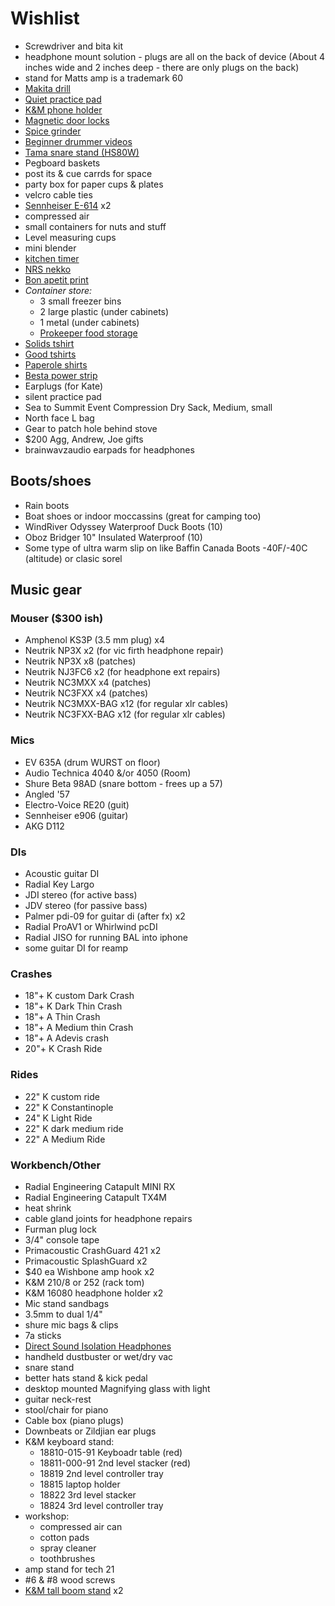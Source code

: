 # Wishlist

- Screwdriver and bita kit
- headphone mount solution - plugs are all on the back of device (About 4 inches wide and 2 inches deep - there are only plugs on the back)
- stand for Matts amp is a trademark 60
- [Makita drill](https://www.edfast-online.com/makita-pr1-1-2in-cordless-hammer-drill-driver-p/)
- [Quiet practice pad](https://www.timpano-percussion.com/us/prologix-pad-de-pratique-prologix-marksman-dual-12.html)
- [K&M phone holder](https://www.amazon.ca/dp/B00AF65OBE?tag=marcpric08-21)
- [Magnetic door locks](https://www.amazon.ca/Safety-1st-Magnetic-Cabinet-Locks/dp/B004GCJMLG)
- [Spice grinder](https://www.amazon.com/KRUPS-Electric-Coffee-Grinder-Stainless/dp/B00004SPEU)
- [Beginner drummer videos](https://www.drumstheword.com/product/beginner-video-drum-lessons-starter-new-learn-how-play-drums-easy-download-drum-pack/)
- [Tama snare stand (HS80W)](https://www.timpano-percussion.com/us/pied-de-caisse-claire-tama-roadpro-hs80w.html?id=43102689)
- Pegboard baskets
- post its & cue carrds for space
- party box for paper cups & plates
- velcro cable ties
- [Sennheiser E-614](http://www.economik.com/sennheiser/e-614/) x2
- compressed air
- small containers for nuts and stuff
- Level measuring cups
- mini blender
- [kitchen timer](https://www.amazon.ca/dp/B000095RCF?ots=1&linkCode=gs2&tag=figcanada-20)
- [NRS nekko](https://www.nrs.com/product/47310.01/nrs-neko-blunt-knife)
- [Bon apetit print](https://pichipichipress.ecwid.com/PREORDER-Bon-App%C3%A9tit-11x17-Print-p170841420)
- *Container store:*
  - 3 small freezer bins
  - 2 large plastic (under cabinets)
  - 1 metal (under cabinets)
  - [Prokeeper food storage](https://www.containerstore.com/s/kitchen/food-storage/prokeeper-1.5-qt.-brown-sugar-container/12d?productId=11004398)
- [Solids tshirt](https://solids.bandcamp.com/merch)
- [Good tshirts](https://us.kowtowclothing.com/)
- [Paperole shirts](https://www.paperole.com/)
- [Besta power strip](https://www.amazon.com/APC-11-Outlet-Protector-SurgeArrest-P11U2/dp/B017VXU6GG/)
- Earplugs (for Kate)
- silent practice pad
- Sea to Summit Event Compression Dry Sack, Medium, small
- North face L bag
- Gear to patch hole behind stove
- $200 Agg, Andrew, Joe gifts
- brainwavzaudio earpads for headphones

## Boots/shoes

- Rain boots
- Boat shoes or indoor moccassins (great for camping too)
- WindRiver Odyssey Waterproof Duck Boots (10)
- Oboz Bridger 10" Insulated Waterproof (10)
- Some type of ultra warm slip on like Baffin Canada Boots -40F/-40C (altitude) or clasic sorel

## Music gear

### Mouser ($300 ish)

- Amphenol KS3P (3.5 mm plug) x4
- Neutrik NP3X x2 (for vic firth headphone repair)
- Neutrik NP3X x8 (patches)
- Neutrik NJ3FC6 x2 (for headphone ext repairs)
- Neutrik NC3MXX x4 (patches)
- Neutrik NC3FXX x4 (patches)
- Neutrik NC3MXX-BAG x12 (for regular xlr cables)
- Neutrik NC3FXX-BAG x12 (for regular xlr cables)

### Mics

- EV 635A (drum WURST on floor)
- Audio Technica 4040 &/or 4050 (Room)
- Shure Beta 98AD (snare bottom - frees up a 57)
- Angled '57
- Electro-Voice RE20 (guit)
- Sennheiser e906 (guitar)
- AKG D112

### DIs

- Acoustic guitar DI
- Radial Key Largo
- JDI stereo (for active bass)
- JDV stereo (for passive bass)
- Palmer pdi-09 for guitar di (after fx) x2
- Radial ProAV1 or Whirlwind pcDI
- Radial JISO for running BAL into iphone
- some guitar DI for reamp

### Crashes

- 18"+ K custom Dark Crash
- 18"+ K Dark Thin Crash
- 18"+ A Thin Crash
- 18"+ A Medium thin Crash
- 18"+ A Adevis crash
- 20"+ K Crash Ride

### Rides

- 22" K custom ride
- 22" K Constantinople
- 24" K Light Ride
- 22" K dark medium ride
- 22" A Medium Ride

### Workbench/Other

- Radial Engineering Catapult MINI RX
- Radial Engineering Catapult TX4M
- heat shrink
- cable gland joints for headphone repairs
- Furman plug lock
- 3/4" console tape
- Primacoustic CrashGuard 421 x2
- Primacoustic SplashGuard x2
- $40 ea Wishbone amp hook x2
- K&M 210/8 or 252 (rack tom)
- K&M 16080 headphone holder x2
- Mic stand sandbags
- 3.5mm to dual 1/4"
- shure mic bags & clips
- 7a sticks
- [Direct Sound Isolation Headphones](https://www.extremeheadphones.com/product-page/ex29-plus)
- handheld dustbuster or wet/dry vac
- snare stand
- better hats stand & kick pedal
- desktop mounted Magnifying glass with light
- guitar neck-rest
- stool/chair for piano
- Cable box (piano plugs)
- Downbeats or Zildjian ear plugs
- K&M keyboard stand:
  - 18810-015-91 Keyboadr table (red)
  - 18811-000-91 2nd level stacker (red)
  - 18819 2nd level controller tray
  - 18815 laptop holder
  - 18822 3rd level stacker
  - 18824 3rd level controller tray
- workshop:
  - compressed air can
  - cotton pads
  - spray cleaner
  - toothbrushes
- amp stand for tech 21
- #6 & #8 wood screws
- [K&M tall boom stand](http://www.economik.com/km/21021-black/) x2
